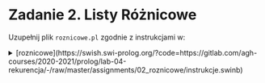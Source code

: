 # Zadanie 2. Listy Różnicowe

Uzupełnij plik `roznicowe.pl` zgodnie z instrukcjami w:

<details><summary>[roznicowe](https://swish.swi-prolog.org/?code=https://gitlab.com/agh-courses/2020-2021/prolog/lab-04-rekurencja/-/raw/master/assignments/02_roznicowe/instrukcje.swinb)</summary>
<ul>
<li> [alternatywny link 1](http://lpsdemo.interprolog.com/?code=https://gitlab.com/agh-courses/2020-2021/prolog/lab-04-rekurencja/-/raw/master/assignments/02_roznicowe/instrukcje.swinb)
<li> [alternatywny link 2](http://cplint.ml.unife.it?code=https://gitlab.com/agh-courses/2020-2021/prolog/lab-04-rekurencja/-/raw/master/assignments/02_roznicowe/instrukcje.swinb)
</details>
